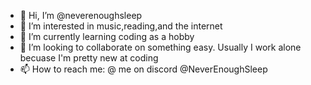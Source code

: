 - 👋 Hi, I’m @neverenoughsleep
- 👀 I’m interested in music,reading,and the internet
- 🌱 I’m currently learning coding as a hobby
- 💞️ I’m looking to collaborate on something easy. Usually I work alone becuase I'm pretty new at coding
- 📫 How to reach me: @ me on discord @NeverEnoughSleep 

<!---
neverenoughsleep/neverenoughsleep is a ✨ special ✨ repository because its `README.md` (this file) appears on your GitHub profile.
You can click the Preview link to take a look at your changes.
--->
